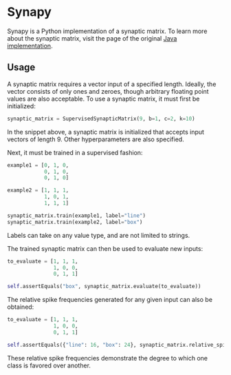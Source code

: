 Synapy
======

Synapy is a Python implementation of a synaptic matrix. To learn more about the synaptic matrix, visit the page of the original [Java implementation](https://github.com/lantunes/synaptic-matrix).

Usage
-----
A synaptic matrix requires a vector input of a specified length. Ideally, the vector consists of only ones and zeroes, though arbitrary floating point values are also acceptable. To use a synaptic matrix, it must first be initialized:
  ```python
  synaptic_matrix = SupervisedSynapticMatrix(9, b=1, c=2, k=10)
  ```
  In the snippet above, a synaptic matrix is initialized that accepts input vectors of length 9. Other hyperparameters are also specified.

  Next, it must be trained in a supervised fashion:
  ```python
  example1 = [0, 1, 0,
              0, 1, 0,
              0, 1, 0]

  example2 = [1, 1, 1,
              1, 0, 1,
              1, 1, 1]

  synaptic_matrix.train(example1, label="line")
  synaptic_matrix.train(example2, label="box")
  ```
  Labels can take on any value type, and are not limited to strings.

  The trained synaptic matrix can then be used to evaluate new inputs:
  ```python
  to_evaluate = [1, 1, 1,
                 1, 0, 0,
                 0, 1, 1]

  self.assertEquals("box", synaptic_matrix.evaluate(to_evaluate))
  ```

  The relative spike frequencies generated for any given input can also be obtained:
  ```python
  to_evaluate = [1, 1, 1,
                 1, 0, 0,
                 0, 1, 1]

  self.assertEquals({"line": 16, "box": 24}, synaptic_matrix.relative_spike_frequencies(to_evaluate))
  ```
  These relative spike frequencies demonstrate the degree to which one class is favored over another.